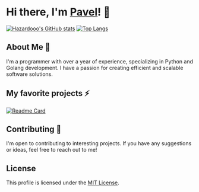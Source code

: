 # Hi there, I'm [Pavel](https://github.com/Hazardooo)! 👋

[![Hazardooo's GitHub stats](https://github-readme-stats.vercel.app/api?username=Hazardooo)](https://github.com/anuraghazra/github-readme-stats)
[![Top Langs](https://github-readme-stats.vercel.app/api/top-langs/?username=Hazardooo&layout=compact)](https://github.com/Hazardooo)

## About Me 💬

I'm a programmer with over a year of experience, specializing in Python and Golang development. I have a passion for creating efficient and scalable software solutions.

## My favorite projects ⚡

[![Readme Card](https://github-readme-stats.vercel.app/api/pin/?username=Hazardooo&repo=Change-selection-color-in-win)](https://github.com/Hazardooo/Change-selection-color-in-win)


## Contributing 👯

I'm open to contributing to interesting projects. If you have any suggestions or ideas, feel free to reach out to me!

## License

This profile is licensed under the [MIT License](https://github.com/Hazardooo/Hazardooo/blob/main/LICENSE).
